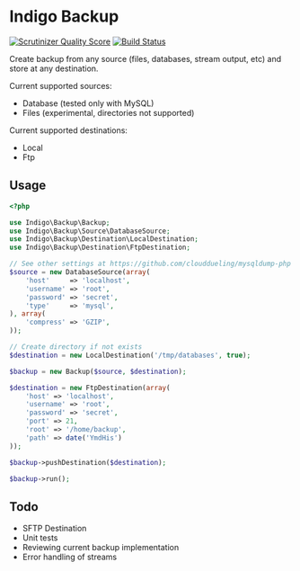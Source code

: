 Indigo Backup
=============

[![Scrutinizer Quality Score](https://scrutinizer-ci.com/g/indigophp/backup/badges/quality-score.png?s=2cf8773e5649fb85fbd3d21e05f77446cd7c0efe)](https://scrutinizer-ci.com/g/indigophp/backup/)
[![Build Status](https://travis-ci.org/indigophp/backup.png?branch=develop)](https://travis-ci.org/indigophp/backup)

Create backup from any source (files, databases, stream output, etc) and store at any destination.

Current supported sources:
* Database (tested only with MySQL)
* Files (experimental, directories not supported)

Current supported destinations:
* Local
* Ftp

Usage
-----

```php
<?php

use Indigo\Backup\Backup;
use Indigo\Backup\Source\DatabaseSource;
use Indigo\Backup\Destination\LocalDestination;
use Indigo\Backup\Destination\FtpDestination;

// See other settings at https://github.com/clouddueling/mysqldump-php
$source = new DatabaseSource(array(
	'host'     => 'localhost',
	'username' => 'root',
	'password' => 'secret',
	'type'     => 'mysql',
), array(
	'compress' => 'GZIP',
));

// Create directory if not exists
$destination = new LocalDestination('/tmp/databases', true);

$backup = new Backup($source, $destination);

$destination = new FtpDestination(array(
	'host' => 'localhost',
	'username' => 'root',
	'password' => 'secret',
	'port' => 21,
	'root' => '/home/backup',
	'path' => date('YmdHis')
));

$backup->pushDestination($destination);

$backup->run();

```

Todo
----

* SFTP Destination
* Unit tests
* Reviewing current backup implementation
* Error handling of streams